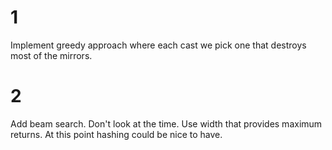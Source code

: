 
# 1
Implement greedy approach where each cast we pick one that destroys most of the mirrors.

# 2 
Add beam search. Don't look at the time. Use width that provides maximum returns. 
At this point hashing could be nice to have. 